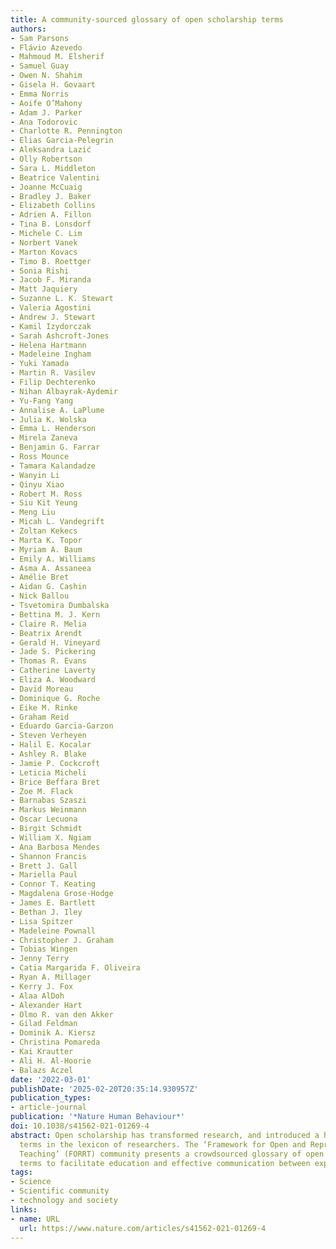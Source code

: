 ```yaml
---
title: A community-sourced glossary of open scholarship terms
authors:
- Sam Parsons
- Flávio Azevedo
- Mahmoud M. Elsherif
- Samuel Guay
- Owen N. Shahim
- Gisela H. Govaart
- Emma Norris
- Aoife O’Mahony
- Adam J. Parker
- Ana Todorovic
- Charlotte R. Pennington
- Elias Garcia-Pelegrin
- Aleksandra Lazić
- Olly Robertson
- Sara L. Middleton
- Beatrice Valentini
- Joanne McCuaig
- Bradley J. Baker
- Elizabeth Collins
- Adrien A. Fillon
- Tina B. Lonsdorf
- Michele C. Lim
- Norbert Vanek
- Marton Kovacs
- Timo B. Roettger
- Sonia Rishi
- Jacob F. Miranda
- Matt Jaquiery
- Suzanne L. K. Stewart
- Valeria Agostini
- Andrew J. Stewart
- Kamil Izydorczak
- Sarah Ashcroft-Jones
- Helena Hartmann
- Madeleine Ingham
- Yuki Yamada
- Martin R. Vasilev
- Filip Dechterenko
- Nihan Albayrak-Aydemir
- Yu-Fang Yang
- Annalise A. LaPlume
- Julia K. Wolska
- Emma L. Henderson
- Mirela Zaneva
- Benjamin G. Farrar
- Ross Mounce
- Tamara Kalandadze
- Wanyin Li
- Qinyu Xiao
- Robert M. Ross
- Siu Kit Yeung
- Meng Liu
- Micah L. Vandegrift
- Zoltan Kekecs
- Marta K. Topor
- Myriam A. Baum
- Emily A. Williams
- Asma A. Assaneea
- Amélie Bret
- Aidan G. Cashin
- Nick Ballou
- Tsvetomira Dumbalska
- Bettina M. J. Kern
- Claire R. Melia
- Beatrix Arendt
- Gerald H. Vineyard
- Jade S. Pickering
- Thomas R. Evans
- Catherine Laverty
- Eliza A. Woodward
- David Moreau
- Dominique G. Roche
- Eike M. Rinke
- Graham Reid
- Eduardo Garcia-Garzon
- Steven Verheyen
- Halil E. Kocalar
- Ashley R. Blake
- Jamie P. Cockcroft
- Leticia Micheli
- Brice Beffara Bret
- Zoe M. Flack
- Barnabas Szaszi
- Markus Weinmann
- Oscar Lecuona
- Birgit Schmidt
- William X. Ngiam
- Ana Barbosa Mendes
- Shannon Francis
- Brett J. Gall
- Mariella Paul
- Connor T. Keating
- Magdalena Grose-Hodge
- James E. Bartlett
- Bethan J. Iley
- Lisa Spitzer
- Madeleine Pownall
- Christopher J. Graham
- Tobias Wingen
- Jenny Terry
- Catia Margarida F. Oliveira
- Ryan A. Millager
- Kerry J. Fox
- Alaa AlDoh
- Alexander Hart
- Olmo R. van den Akker
- Gilad Feldman
- Dominik A. Kiersz
- Christina Pomareda
- Kai Krautter
- Ali H. Al-Hoorie
- Balazs Aczel
date: '2022-03-01'
publishDate: '2025-02-20T20:35:14.930957Z'
publication_types:
- article-journal
publication: '*Nature Human Behaviour*'
doi: 10.1038/s41562-021-01269-4
abstract: Open scholarship has transformed research, and introduced a host of new
  terms in the lexicon of researchers. The ‘Framework for Open and Reproducible Research
  Teaching’ (FORRT) community presents a crowdsourced glossary of open scholarship
  terms to facilitate education and effective communication between experts and newcomers.
tags:
- Science
- Scientific community
- technology and society
links:
- name: URL
  url: https://www.nature.com/articles/s41562-021-01269-4
---
```

